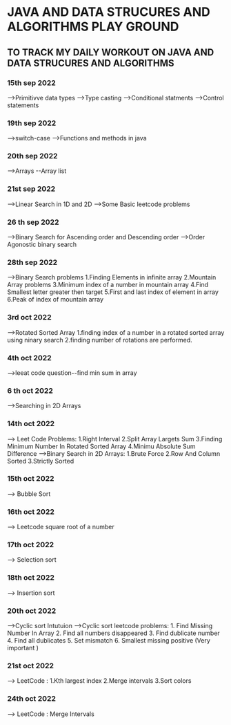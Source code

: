 # JAVA AND DATA STRUCURES AND ALGORITHMS PLAY GROUND

## TO TRACK MY DAILY WORKOUT ON JAVA AND DATA STRUCURES AND ALGORITHMS

### 15th sep 2022

-->Primitivve data types
-->Type casting
-->Conditional statments
-->Control statements

### 19th sep 2022

-->switch-case
-->Functions and methods in java

### 20th sep 2022

-->Arrays
--Array list

### 21st sep 2022

-->Linear Search in 1D and 2D
-->Some Basic leetcode problems

### 26 th sep 2022

-->Binary Search for Ascending order and Descending order
-->Order Agonostic binary search

### 28th sep 2022

-->Binary Search problems
1.Finding Elements in infinite array
2.Mountain Array problems
3.Minimum index of a number in mountain array
4.Find Smallest letter greater then target
5.First and last index of element in array
6.Peak of index of mountain array

### 3rd oct 2022

-->Rotated Sorted Array
1.finding index of a number in a rotated sorted array using ninary search
2.finding number of rotations are performed.

### 4th oct 2022

-->leeat code question--find min sum in array

### 6 th oct 2022

-->Searching in 2D Arrays

### 14th oct 2022

--> Leet Code Problems: 1.Right Interval
                        2.Split Array Largets Sum
                        3.Finding Minimum Number In Rotated Sorted Array
                        4.Minimu Absolute Sum Difference
-->Binary Search in 2D Arrays: 1.Brute Force
                               2.Row And Column Sorted
                               3.Strictly Sorted

### 15th oct 2022

--> Bubble Sort

### 16th oct 2022

--> Leetcode square root of a number

### 17th oct 2022

--> Selection sort

### 18th oct 2022

--> Insertion sort

### 20th oct 2022

-->Cyclic sort Intutuion
-->Cyclic sort leetcode problems: 1. Find Missing Number In Array
                                  2. Find all numbers disappeared
                                  3. Find dublicate number
                                  4. Find all dublicates
                                  5. Set mismatch
                                  6. Smallest missing positive (Very important )

### 21st oct 2022

--> LeetCode : 1.Kth largest index
               2.Merge intervals
               3.Sort colors 


### 24th oct 2022

--> LeetCode : Merge Intervals